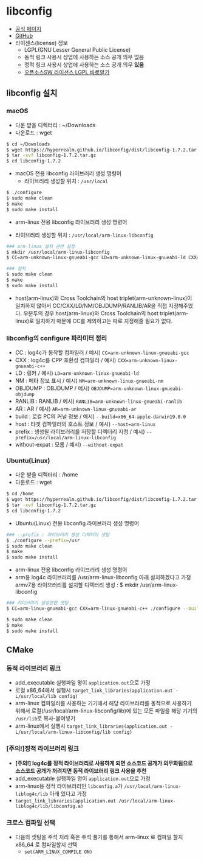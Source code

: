 # libconfig
* [공식 페이지](https://hyperrealm.github.io/libconfig/)
* [GitHub](https://github.com/hyperrealm/libconfig)
* 라이센스(license) 정보
    - LGPL(GNU Lesser General Public License)
    - 동적 링크 사용시 상업에 사용하는 소스 공개 의무 없음
    - 정적 링크 사용시 상업에 사용하는 소스 공개 의무 <b>있음</b>
    - [오픈소스SW 라이선스 LGPL 바로알기](https://openbee.kr/422)

## libconfig 설치
### macOS
* 다운 받을 디렉터리 : ~/Downloads
* 다운로드 : wget
```bash
$ cd ~/Downloads
$ wget https://hyperrealm.github.io/libconfig/dist/libconfig-1.7.2.tar.gz
$ tar -xvf libconfig-1.7.2.tar.gz
$ cd libconfig-1.7.2
```
* macOS 전용 libconfig 라이브러리 생성 명령어 
  - 라이브러리 생성할 위치 : `/usr/local`
```bash
$ ./configure 
$ sudo make clean
$ make
$ sudo make install
```
* arm-linux 전용 libconfig 라이브러리 생성 명령어 
 - 라이브러리 생성할 위치 : `/usr/local/arm-linux-libconfig`
```bash
### arm-linux 설치 관련 설정
$ mkdir /usr/local/arm-linux-libconfig
$ CC=arm-unknown-linux-gnueabi-gcc LD=arm-unknown-linux-gnueabi-ld CXX=arm-unknown-linux-gnueabi-c++ NM=arm-unknown-linux-gnueabi-nm OBJDUMP=arm-unknown-linux-gnueabi-objdump RANLIB=arm-unknown-linux-gnueabi-ranlib AR=arm-unknown-linux-gnueabi-ar ./configure --build=x86_64-apple-darwin`uname -r` --host=arm-linux --prefix=/usr/local/arm-linux-libconfig 

### 설치
$ sudo make clean
$ make
$ sudo make install
```

* host(arm-linux)와 Cross Toolchain의 host triplet(arm-unknown-linux)이 일치하지 않아서 CC/CXX/LD/NM/OBJDUMP/RANLIB/AR을 직접 지정해주었다. 우분투의 경우 host(arm-linux)와 Cross Toolchain의 host triplet(arm-linux)로 일치하기 때문에 CC를 제외하고는 따로 지정해줄 필요가 없다.

### libconfig의 configure 파라미터 정리
  - CC : log4c가 동작할 컴파일러 / 예시) `CC=arm-unknown-linux-gnueabi-gcc`
  - CXX : log4c를 CPP 호환성 컴파일러 / 예시) `CXX=arm-unknown-linux-gnueabi-c++`
  - LD : 링커 / 예시) `LD=arm-unknown-linux-gnueabi-ld` 
  - NM : 메타 정보 표시 / 예시) `NM=arm-unknown-linux-gnueabi-nm`
  - OBJDUMP : OBJDUMP / 예시) `OBJDUMP=arm-unknown-linux-gnueabi-objdump` 
  - RANLIB : RANLIB / 예시) `RANLIB=arm-unknown-linux-gnueabi-ranlib`
  - AR : AR / 예시) `AR=arm-unknown-linux-gnueabi-ar`
  - build : 로컬 PC의 커널 정보 / 예시) `--build=x86_64-apple-darwin19.0.0` 
  - host : 타겟 컴파일러의 호스트 정보 / 예시) `--host=arm-linux`
  - prefix : 생성될 라이브러리를 저장할 디렉터리 지정 / 예시) `--prefix=/usr/local/arm-linux-libconfig`
  - without-expat : 모름 / 예시) `--without-expat`

### Ubuntu(Linux)
* 다운 받을 디렉터리 : /home
* 다운로드 : wget
```bash
$ cd /home
$ wget https://hyperrealm.github.io/libconfig/dist/libconfig-1.7.2.tar.gz
$ tar -xvf libconfig-1.7.2.tar.gz
$ cd libconfig-1.7.2
```

* Ubuntu(Linux) 전용 libconfig 라이브러리 생성 명령어
```bash
### --prefix : 라이브러리 생성 디렉터리 셋팅
$ ./configure --prefix=/usr
$ sudo make clean
$ make
$ sudo make install
```

* arm-linux 전용 libconfig 라이브러리 생성 명령어 
* arm용 log4c 라이브러리를 /usr/arm-linux-libconfig 아래 설치하겠다고 가정
armv7용 라이브러리를 설치할 디렉터리 생성 : $ mkdir /usr/arm-linux-libconfig
```bash
### 라이브러리 생성관련 셋팅 
$ CC=arm-linux-gnueabi-gcc CXX=arm-linux-gnueabi-c++ ./configure --build=x86_64-linux-gnu --host=arm-linux --prefix=/usr/arm-linux-libconfig

$ sudo make clean
$ make
$ sudo make install
```

## CMake
### 동적 라이브러리 링크
* add_executable 실행파일 명이 `application.out`으로 가정
* 로컬 x86_64에서 실행시 `target_link_libraries(application.out -L/usr/local/lib config)`
* arm-linux 컴파일러를 사용하는 기기에서 해당 라이브러리를 동적으로 사용하기 위해서 로컬(/usr/local/arm-linux-libconfig/lib)에 있는 모든 파일을 해당 기기의 `/usr/lib`로 복사-붙여넣기
* arm-linux에서 실행시 `target_link_libraries(application.out -L/usr/local/arm-linux-libconfig/lib config)`

### [주의!]정적 라이브러리 링크 
* <b>[주의!] log4c를 정적 라이브러리로 사용하게 되면 소스코드 공개가 의무화됨으로 소스코드 공개가 꺼려지면 동적 라이브러리 링크 사용을 추천</b>
* add_executable 실행파일 명이 `application.out`으로 가정
* arm-linux용 정적 라이브러리인 `libconfig.a`가 `/usr/local/arm-linux-liblog4c/lib` 아래 있다고 가정
* `target_link_libraries(application.out /usr/local/arm-linux-liblog4c/lib/libconfig.a)`

### 크로스 컴파일 선택
* 다음의 셋팅을 주석 처리 혹은 주석 풀기를 통해서 arm-linux 로 컴파일 할지 x86_64 로 컴파일할지 선택 
    - `set(ARM_LINUX_COMPILE ON)`